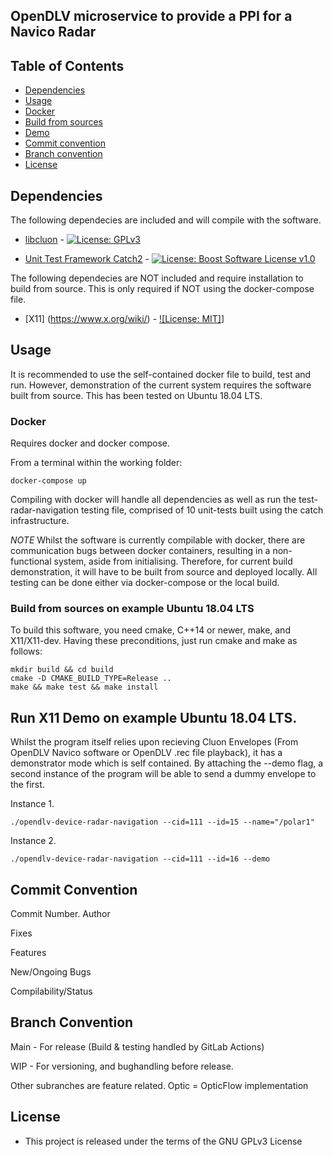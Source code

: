 ## OpenDLV microservice to provide a PPI for a Navico Radar

## Table of Contents
* [Dependencies](#dependencies)
* [Usage](#usage)
* [Docker](#docker)
* [Build from sources](#build-from-sources-on-example-ubuntu-1804-lts)
* [Demo](#run-x11-demo-on-example-ubuntu-1804-lts)
* [Commit convention](#commit-convention)
* [Branch convention](#branch-convention)
* [License](#license)


## Dependencies
The following dependecies are included and will compile with the software.  

* [libcluon](https://github.com/chrberger/libcluon) - [![License: GPLv3](https://img.shields.io/badge/license-GPL--3-blue.svg)](https://www.gnu.org/licenses/gpl-3.0.txt)

* [Unit Test Framework Catch2](https://github.com/catchorg/Catch2/releases/tag/v2.1.2) - [![License: Boost Software License v1.0](https://img.shields.io/badge/License-Boost%20v1-blue.svg)](http://www.boost.org/LICENSE_1_0.txt)

The following dependecies are NOT included and require installation to build from source. This is only required if NOT using the docker-compose file. 

* [X11] (https://www.x.org/wiki/) - [![License: MIT]](https://opensource.org/licenses/mit-license.php)]

## Usage

It is recommended to use the self-contained docker file to build, test and run. However, demonstration of the current system requires the software built from source. This has been tested on Ubuntu 18.04 LTS. 

### Docker

Requires docker and docker compose. 

From a terminal within the working folder: 

```
docker-compose up

```
Compiling with docker will handle all dependencies as well as run the test-radar-navigation testing file, comprised of 10 unit-tests built using the catch infrastructure. 

*NOTE* Whilst the software is currently compilable with docker, there are communication bugs between docker containers, resulting in a non-functional system, aside from initialising. Therefore, for current build demonstration, it will have to be built from source and deployed locally. All testing can be done either via docker-compose or the local build. 

### Build from sources on example Ubuntu 18.04 LTS

To build this software, you need cmake, C++14 or newer, make, and X11/X11-dev. Having these preconditions, just run cmake and make as follows:

```
mkdir build && cd build
cmake -D CMAKE_BUILD_TYPE=Release ..
make && make test && make install
```

## Run X11 Demo on example Ubuntu 18.04 LTS. 

Whilst the program itself relies upon recieving Cluon Envelopes (From OpenDLV Navico software or OpenDLV .rec file playback), it has a demonstrator mode which is self contained. By attaching the --demo flag, a second instance of the program will be able to send a dummy envelope to the first. 

Instance 1. 
```
./opendlv-device-radar-navigation --cid=111 --id=15 --name="/polar1"
```
Instance 2.
```
./opendlv-device-radar-navigation --cid=111 --id=16 --demo
```

## Commit Convention

Commit Number. Author

Fixes

Features

New/Ongoing Bugs

Compilability/Status

## Branch Convention

Main - For release (Build & testing handled by GitLab Actions) 

WIP - For versioning, and bughandling before release.

Other subranches are feature related. Optic = OpticFlow implementation

## License

* This project is released under the terms of the GNU GPLv3 License

